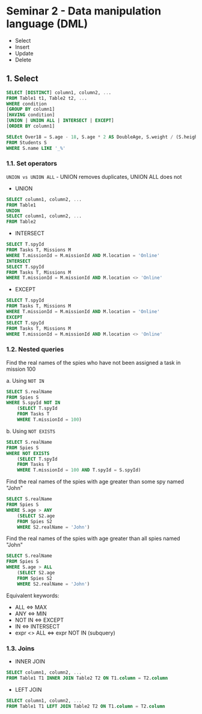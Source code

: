 # Seminar 2 - Data manipulation language (DML)
- Select
- Insert
- Update
- Delete

## 1. Select
```sql
SELECT [DISTINCT] column1, column2, ...
FROM Table1 t1, Table2 t2, ...
WHERE condition
[GROUP BY column1]
[HAVING condition]
[UNION | UNION ALL | INTERSECT | EXCEPT]
[ORDER BY column1]
```

```sql
SELEct Over18 = S.age - 18, S.age * 2 AS DoubleAge, S.weight / (S.height * S.height) BMI
FROM Students S
WHERE S.name LIKE '_%'
```

### 1.1. Set operators
`UNION vs UNION ALL` - UNION removes duplicates, UNION ALL does not

- UNION
```sql
SELECT column1, column2, ...
FROM Table1
UNION
SELECT column1, column2, ...
FROM Table2
```

- INTERSECT
```sql
SELECT T.spyId
FROM Tasks T, Missions M
WHERE T.missionId = M.missionId AND M.location = 'Online'
INTERSECT
SELECT T.spyId
FROM Tasks T, Missions M
WHERE T.missionId = M.missionId AND M.location <> 'Online'
```

- EXCEPT
```sql
SELECT T.spyId
FROM Tasks T, Missions M
WHERE T.missionId = M.missionId AND M.location = 'Online'
EXCEPT
SELECT T.spyId
FROM Tasks T, Missions M
WHERE T.missionId = M.missionId AND M.location <> 'Online'
```

### 1.2. Nested queries
Find the real names of the spies who have not been assigned a task in mission 100

a. Using `NOT IN`
```sql
SELECT S.realName
FROM Spies S
WHERE S.spyId NOT IN
    (SELECT T.spyId
    FROM Tasks T
    WHERE T.missionId = 100)
```

b. Using `NOT EXISTS`
```sql
SELECT S.realName
FROM Spies S
WHERE NOT EXISTS
    (SELECT T.spyId
    FROM Tasks T
    WHERE T.missionId = 100 AND T.spyId = S.spyId)
```

Find the real names of the spies with age greater than some spy named "John"

```sql
SELECT S.realName
FROM Spies S
WHERE S.age > ANY
    (SELECT S2.age
    FROM Spies S2
    WHERE S2.realName = 'John')
```

Find the real names of the spies with age greater than all spies named "John"

```sql
SELECT S.realName
FROM Spies S
WHERE S.age > ALL
    (SELECT S2.age
    FROM Spies S2
    WHERE S2.realName = 'John')
```

Equivalent keywords:  
- ALL <=> MAX  
- ANY <=> MIN  
- NOT IN <=> EXCEPT  
- IN <=> INTERSECT  
- expr <> ALL <=> expr NOT IN (subquery)

### 1.3. Joins
- INNER JOIN
```sql
SELECT column1, column2, ...
FROM Table1 T1 INNER JOIN Table2 T2 ON T1.column = T2.column
```

- LEFT JOIN
```sql
SELECT column1, column2, ...
FROM Table1 T1 LEFT JOIN Table2 T2 ON T1.column = T2.column
```